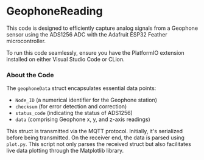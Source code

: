 # GeophoneReading

This code is designed to efficiently capture analog signals from a Geophone sensor using the ADS1256
ADC with the Adafruit ESP32 Feather microcontroller.

To run this code seamlessly, ensure you have the PlatformIO extension installed on either Visual 
Studio Code or CLion.

### About the Code

The `geophoneData` struct encapsulates essential data points:
- `Node_ID` (a numerical identifier for the Geophone station)
- `checksum` (for error detection and correction)
- `status_code` (indicating the status of ADS1256)
- `data` (comprising Geophone x, y, and z-axis readings)

This struct is transmitted via the MQTT protocol. Initially, it's serialized before being 
transmitted. On the receiver end, the data is parsed using `plot.py`. This script not only 
parses the received struct but also facilitates live data plotting through the Matplotlib library.